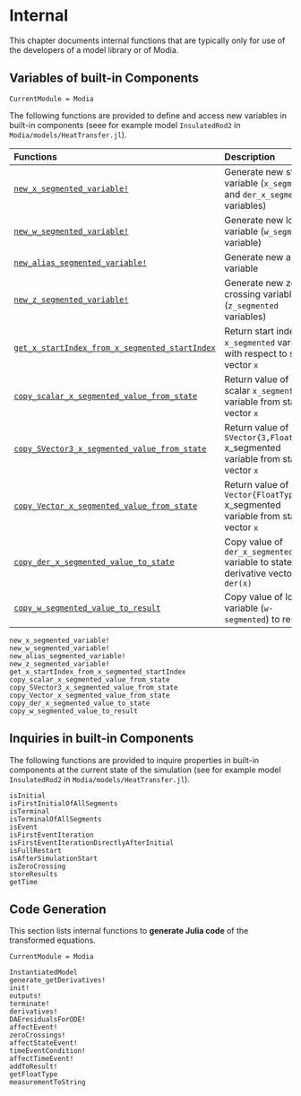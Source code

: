 # Internal

This chapter documents internal functions that are typically only
for use of the developers of a model library or of Modia.

## Variables of built-in Components

```@meta
CurrentModule = Modia
```

The following functions are provided to define and access new variables
in built-in components (seee for example model `InsulatedRod2` in `Modia/models/HeatTransfer.jl`).

| Functions                                               | Description                                                                       |
|:--------------------------------------------------------|:----------------------------------------------------------------------------------|
| [`new_x_segmented_variable!`](@ref)                     | Generate new state variable (`x_segmented` and `der_x_segmented` variables)       |
| [`new_w_segmented_variable!`](@ref)                     | Generate new local variable (`w_segmented` variable)                              | 
| [`new_alias_segmented_variable!`](@ref)                 | Generate new alias variable                                                       |
| [`new_z_segmented_variable!`](@ref)                     | Generate new zero crossing variables (`z_segmented` variables)                    |
| [`get_x_startIndex_from_x_segmented_startIndex`](@ref)  | Return start index of `x_segmented` variable with respect to state vector `x`     |
| [`copy_scalar_x_segmented_value_from_state`](@ref)      | Return value of scalar `x_segmented` variable from state vector `x`               |
| [`copy_SVector3_x_segmented_value_from_state`](@ref)    | Return value of `SVector{3,FloatType}` x_segmented variable from state vector `x` |
| [`copy_Vector_x_segmented_value_from_state`](@ref)      | Return value of `Vector{FloatType}` x_segmented variable from state vector `x`    |
| [`copy_der_x_segmented_value_to_state`](@ref)           | Copy value of `der_x_segmented` variable to state derivative vector `der(x)`      |
| [`copy_w_segmented_value_to_result`](@ref)              | Copy value of local variable (`w-segmented`) to result                            |


```@docs
new_x_segmented_variable!
new_w_segmented_variable!
new_alias_segmented_variable!
new_z_segmented_variable!
get_x_startIndex_from_x_segmented_startIndex
copy_scalar_x_segmented_value_from_state
copy_SVector3_x_segmented_value_from_state
copy_Vector_x_segmented_value_from_state
copy_der_x_segmented_value_to_state
copy_w_segmented_value_to_result
```

## Inquiries in built-in Components

The following functions are provided to inquire properties 
in built-in components at the current state of the simulation
(see for example model `InsulatedRod2` in `Modia/models/HeatTransfer.jl`).

```@docs
isInitial
isFirstInitialOfAllSegments
isTerminal
isTerminalOfAllSegments
isEvent
isFirstEventIteration
isFirstEventIterationDirectlyAfterInitial
isFullRestart
isAfterSimulationStart
isZeroCrossing
storeResults
getTime
```

## Code Generation

This section lists internal functions to **generate Julia code** of the
transformed equations.

```@meta
CurrentModule = Modia
```

```@docs
InstantiatedModel
generate_getDerivatives!
init!
outputs!
terminate!
derivatives!
DAEresidualsForODE!
affectEvent!
zeroCrossings!
affectStateEvent!
timeEventCondition!
affectTimeEvent!
addToResult!
getFloatType
measurementToString
```














